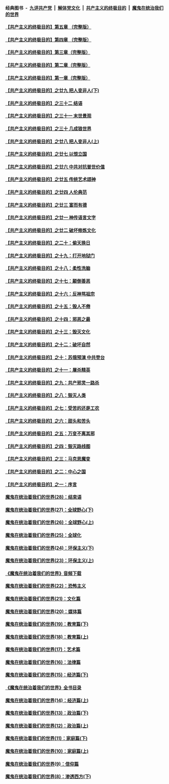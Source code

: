 ####  经典图书 &nbsp;-&nbsp; [九评共产党](../../../../9ping.md?t=08150416/blob/master/README.md?t=08150416) &nbsp;|&nbsp; [解体党文化](../../../../jtdwh.md?t=08150416/blob/master/README.md?t=08150416)  &nbsp;|&nbsp; [共产主义的终极目的](../../../../gczydzjmd.md?t=08150416/blob/master/README.md?t=08150416) &nbsp;|&nbsp; [魔鬼在统治我们的世界](../../../../mgztzwmdsj.md?t=08150416/blob/master/README.md?t=08150416) 

#### [【共产主义的终极目的】第五章 （完整版）](../pages/nsc422/n11428912.md?t=08150416) 

#### [【共产主义的终极目的】第四章 （完整版）](../pages/nsc422/n11428907.md?t=08150416) 

#### [【共产主义的终极目的】第三章（完整版）](../pages/nsc422/n11428848.md?t=08150416) 

#### [【共产主义的终极目的】第二章（完整版）](../pages/nsc422/n11428831.md?t=08150416) 

#### [【共产主义的终极目的】第一章（完整版）](../pages/nsc422/n11417651.md?t=08150416) 

#### [【共产主义的终极目的】之廿九 把人变非人(下)](../pages/nsc422/n11344140.md?t=08150416) 

#### [【共产主义的终极目的】之三十二 结语](../pages/nsc422/n11360535.md?t=08150416) 

#### [【共产主义的终极目的】之三十一 末世景观](../pages/nsc422/n11351129.md?t=08150416) 

#### [【共产主义的终极目的】之三十 几成狼世界](../pages/nsc422/n11348280.md?t=08150416) 

#### [【共产主义的终极目的】之廿八 把人变非人(上)](../pages/nsc422/n11340492.md?t=08150416) 

#### [【共产主义的终极目的】之廿七 以恨立国](../pages/nsc422/n11336944.md?t=08150416) 

#### [【共产主义的终极目的】之廿六 中共对抗普世价值](../pages/nsc422/n11324785.md?t=08150416) 

#### [【共产主义的终极目的】之廿五 传统艺术颂神](../pages/nsc422/n11296396.md?t=08150416) 

#### [【共产主义的终极目的】之廿四 人伦典范](../pages/nsc422/n11296397.md?t=08150416) 

#### [【共产主义的终极目的】之廿三 富而有德](../pages/nsc422/n11283598.md?t=08150416) 

#### [【共产主义的终极目的】之廿一 神传语言文字](../pages/nsc422/n11263265.md?t=08150416) 

#### [【共产主义的终极目的】之廿二 破坏修炼文化](../pages/nsc422/n11245728.md?t=08150416) 

#### [【共产主义的终极目的】之二十：偷天换日](../pages/nsc422/n11238846.md?t=08150416) 

#### [【共产主义的终极目的】之十九：打开地狱门](../pages/nsc422/n11206376.md?t=08150416) 

#### [【共产主义的终极目的】之十八：柔性洗脑](../pages/nsc422/n11199994.md?t=08150416) 

#### [【共产主义的终极目的】之十七：颠倒善恶](../pages/nsc422/n11179782.md?t=08150416) 

#### [【共产主义的终极目的】之十六：反神骂祖宗](../pages/nsc422/n11166798.md?t=08150416) 

#### [【共产主义的终极目的】之十五：毁人不倦](../pages/nsc422/n11166792.md?t=08150416) 

#### [【共产主义的终极目的】之十四：邪恶之最](../pages/nsc422/n11150249.md?t=08150416) 

#### [【共产主义的终极目的】之十三：毁灭文化](../pages/nsc422/n11135227.md?t=08150416) 

#### [【共产主义的终极目的】之十二：破坏自然](../pages/nsc422/n11135214.md?t=08150416) 

#### [【共产主义的终极目的】之十：苏俄预演 中共登台](../pages/nsc422/n11118424.md?t=08150416) 

#### [【共产主义的终极目的】之十一：屠杀精英](../pages/nsc422/n11118442.md?t=08150416) 

#### [【共产主义的终极目的】之九：共产邪灵一路杀](../pages/nsc422/n11114139.md?t=08150416) 

#### [【共产主义的终极目的】之八：毁灭人类](../pages/nsc422/n11108503.md?t=08150416) 

#### [【共产主义的终极目的】之七：受苦的还是工农](../pages/nsc422/n11101809.md?t=08150416) 

#### [【共产主义的终极目的】之六：甜头和苦头](../pages/nsc422/n11096971.md?t=08150416) 

#### [【共产主义的终极目的】之五：万变不离其邪](../pages/nsc422/n11091285.md?t=08150416) 

#### [【共产主义的终极目的】之四：毁灭路线图](../pages/nsc422/n11086284.md?t=08150416) 

#### [【共产主义的终极目的】之三：马克思魔变](../pages/nsc422/n11061941.md?t=08150416) 

#### [【共产主义的终极目的】之二：中心之国](../pages/nsc422/n11047728.md?t=08150416) 

#### [【共产主义的终极目的】之一：序言](../pages/nsc422/n11086077.md?t=08150416) 

#### [魔鬼在统治着我们的世界(28)：结束语](../pages/nsc422/n10936246.md?t=08150416) 

#### [魔鬼在统治着我们的世界(27)：全球野心(下)](../pages/nsc422/n10928319.md?t=08150416) 

#### [魔鬼在统治着我们的世界(26)：全球野心(上)](../pages/nsc422/n10900318.md?t=08150416) 

#### [魔鬼在统治着我们的世界(25)：全球化](../pages/nsc422/n10788205.md?t=08150416) 

#### [魔鬼在统治着我们的世界(24)：环保主义(下)](../pages/nsc422/n10695307.md?t=08150416) 

#### [魔鬼在统治着我们的世界(23)：环保主义(上)](../pages/nsc422/n10688613.md?t=08150416) 

#### [《魔鬼在统治着我们的世界》音频下载](../pages/nsc422/n10635553.md?t=08150416) 

#### [魔鬼在统治着我们的世界(22)：恐怖主义](../pages/nsc422/n10614727.md?t=08150416) 

#### [魔鬼在统治着我们的世界(21)：文化篇](../pages/nsc422/n10597706.md?t=08150416) 

#### [魔鬼在统治着我们的世界(20)：媒体篇](../pages/nsc422/n10586579.md?t=08150416) 

#### [魔鬼在统治着我们的世界(19)：教育篇(下)](../pages/nsc422/n10564808.md?t=08150416) 

#### [魔鬼在统治着我们的世界(18)：教育篇(上)](../pages/nsc422/n10526970.md?t=08150416) 

#### [魔鬼在统治着我们的世界(17)：艺术篇](../pages/nsc422/n10499093.md?t=08150416) 

#### [魔鬼在统治着我们的世界(16)：法律篇](../pages/nsc422/n10485969.md?t=08150416) 

#### [魔鬼在统治着我们的世界(15)：经济篇(下)](../pages/nsc422/n10469975.md?t=08150416) 

#### [《魔鬼在统治着我们的世界》全书目录](../pages/nsc422/n10464261.md?t=08150416) 

#### [魔鬼在统治着我们的世界(14)：经济篇(上)](../pages/nsc422/n10457370.md?t=08150416) 

#### [魔鬼在统治着我们的世界(13)：政治篇(下)](../pages/nsc422/n10448270.md?t=08150416) 

#### [魔鬼在统治着我们的世界(12)：政治篇(上)](../pages/nsc422/n10444576.md?t=08150416) 

#### [魔鬼在统治着我们的世界(11)：家庭篇(下)](../pages/nsc422/n10440961.md?t=08150416) 

#### [魔鬼在统治着我们的世界(10)：家庭篇(上)](../pages/nsc422/n10435448.md?t=08150416) 

#### [魔鬼在统治着我们的世界(9)：信仰篇](../pages/nsc422/n10432159.md?t=08150416) 

#### [魔鬼在统治着我们的世界(8)：渗透西方(下)](../pages/nsc422/n10429603.md?t=08150416) 

